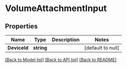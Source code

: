 # VolumeAttachmentInput

## Properties
Name | Type | Description | Notes
------------ | ------------- | ------------- | -------------
**DeviceId** | **string** |  | [default to null]

[[Back to Model list]](../README.md#documentation-for-models) [[Back to API list]](../README.md#documentation-for-api-endpoints) [[Back to README]](../README.md)


